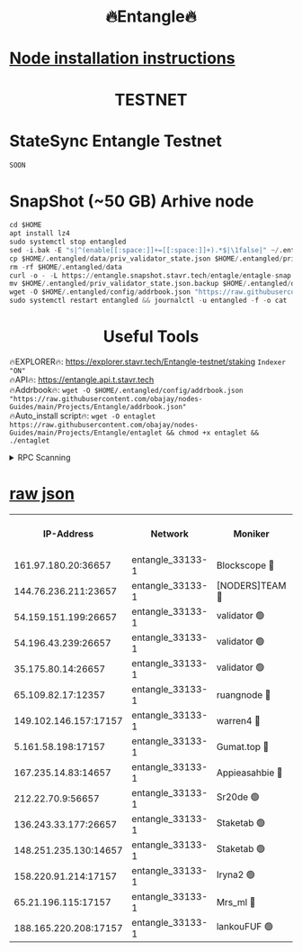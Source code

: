 <h1 align="center"> 🔥Entangle🔥</h1>

[Node installation instructions](https://github.com/obajay/nodes-Guides/tree/main/Projects/Entangle)
=

<h1 align="center"> TESTNET</h1>

# StateSync Entangle Testnet
```python
SOON
```
# SnapShot (~50 GB) Arhive node
```python
cd $HOME
apt install lz4
sudo systemctl stop entangled
sed -i.bak -E "s|^(enable[[:space:]]+=[[:space:]]+).*$|\1false|" ~/.entangled/config/config.toml
cp $HOME/.entangled/data/priv_validator_state.json $HOME/.entangled/priv_validator_state.json.backup
rm -rf $HOME/.entangled/data
curl -o - -L https://entangle.snapshot.stavr.tech/entagle/entagle-snap.tar.lz4 | lz4 -c -d - | tar -x -C $HOME/.entangled --strip-components 2
mv $HOME/.entangled/priv_validator_state.json.backup $HOME/.entangled/data/priv_validator_state.json
wget -O $HOME/.entangled/config/addrbook.json "https://raw.githubusercontent.com/obajay/nodes-Guides/main/Projects/Entangle/addrbook.json"
sudo systemctl restart entangled && journalctl -u entangled -f -o cat
```
 <h1 align="center"> Useful Tools</h1>
 
🔥EXPLORER🔥: https://explorer.stavr.tech/Entangle-testnet/staking        `Indexer "ON"` \
🔥API🔥:      https://entangle.api.t.stavr.tech \
🔥Addrbook🔥: ```wget -O $HOME/.entangled/config/addrbook.json "https://raw.githubusercontent.com/obajay/nodes-Guides/main/Projects/Entangle/addrbook.json"``` \
🔥Auto_install script🔥:  `wget -O entaglet https://raw.githubusercontent.com/obajay/nodes-Guides/main/Projects/Entangle/entaglet && chmod +x entaglet && ./entaglet`


<details>
<summary>RPC Scanning</summary>

<h2 align="center"> We scan nodes in real time every 4 hours. And we provide the final result of RPC endpoints.
We cannot influence the operation of these nodes in any way. </h2>


```python
If Voting Power is higher than 0 --> then the Node is a validator of the network and may be subject to attack and be a potential threat to the chain.
```
```python
We marked such validators with a red symbol
```

</details>

[raw json](https://rpc-check.entangt.stavr.tech/entangt/rpc-entangt-result.json)
=


<table><tr><th>IP-Address</th><th>Network</th><th>Moniker</th><th>Latest Block Height</th><th>Earliest Block Height</th><th>Catching Up</th><th>Voting Power</th><th>Scan Time</th></tr><tr><td>161.97.180.20:36657</td><td>entangle_33133-1</td><td>Blockscope 🔴</td><td>780270</td><td>1</td><td>False</td><td>88000000000176</td><td>2023-11-25T15:32:15.490042036UTC</td></tr><tr><td>144.76.236.211:23657</td><td>entangle_33133-1</td><td>[NODERS]TEAM 🔴</td><td>780273</td><td>1</td><td>False</td><td>47049700500000000</td><td>2023-11-25T15:32:29.448483922UTC</td></tr><tr><td>54.159.151.199:26657</td><td>entangle_33133-1</td><td>validator 🟢</td><td>780273</td><td>1</td><td>False</td><td>0</td><td>2023-11-25T15:32:32.409873008UTC</td></tr><tr><td>54.196.43.239:26657</td><td>entangle_33133-1</td><td>validator 🟢</td><td>780275</td><td>1</td><td>False</td><td>0</td><td>2023-11-25T15:32:35.065581358UTC</td></tr><tr><td>35.175.80.14:26657</td><td>entangle_33133-1</td><td>validator 🟢</td><td>780275</td><td>1</td><td>False</td><td>0</td><td>2023-11-25T15:32:38.312220928UTC</td></tr><tr><td>65.109.82.17:12357</td><td>entangle_33133-1</td><td>ruangnode 🔴</td><td>780272</td><td>145001</td><td>False</td><td>89353626935077</td><td>2023-11-25T15:32:17.946456443UTC</td></tr><tr><td>149.102.146.157:17157</td><td>entangle_33133-1</td><td>warren4 🔴</td><td>780273</td><td>484001</td><td>False</td><td>32399306040004</td><td>2023-11-25T15:32:29.161212415UTC</td></tr><tr><td>5.161.58.198:17157</td><td>entangle_33133-1</td><td>Gumat.top 🔴</td><td>780275</td><td>522001</td><td>False</td><td>40931860000000</td><td>2023-11-25T15:32:38.930757808UTC</td></tr><tr><td>167.235.14.83:14657</td><td>entangle_33133-1</td><td>Appieasahbie 🔴</td><td>780275</td><td>531401</td><td>False</td><td>44568809900999996</td><td>2023-11-25T15:32:37.714150216UTC</td></tr><tr><td>212.22.70.9:56657</td><td>entangle_33133-1</td><td>Sr20de 🟢</td><td>780270</td><td>620601</td><td>False</td><td>0</td><td>2023-11-25T15:32:14.896828695UTC</td></tr><tr><td>136.243.33.177:26657</td><td>entangle_33133-1</td><td>Staketab 🟢</td><td>780273</td><td>660001</td><td>False</td><td>0</td><td>2023-11-25T15:32:29.704214538UTC</td></tr><tr><td>148.251.235.130:14657</td><td>entangle_33133-1</td><td>Staketab 🟢</td><td>780270</td><td>660801</td><td>False</td><td>0</td><td>2023-11-25T15:32:15.155305329UTC</td></tr><tr><td>158.220.91.214:17157</td><td>entangle_33133-1</td><td>Iryna2 🟢</td><td>780275</td><td>704001</td><td>False</td><td>0</td><td>2023-11-25T15:32:35.428455850UTC</td></tr><tr><td>65.21.196.115:17157</td><td>entangle_33133-1</td><td>Mrs_ml 🔴</td><td>780272</td><td>720001</td><td>False</td><td>499058946500000</td><td>2023-11-25T15:32:22.358265835UTC</td></tr><tr><td>188.165.220.208:17157</td><td>entangle_33133-1</td><td>lankouFUF 🟢</td><td>780272</td><td>725001</td><td>False</td><td>0</td><td>2023-11-25T15:32:22.654182507UTC</td></tr></table>
